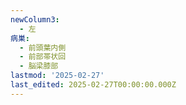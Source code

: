 ```yaml
---
newColumn3:
  - 左
病巣:
  - 前頭葉内側
  - 前部帯状回
  - 脳梁膝部
lastmod: '2025-02-27'
last_edited: 2025-02-27T00:00:00.000Z
---
```



